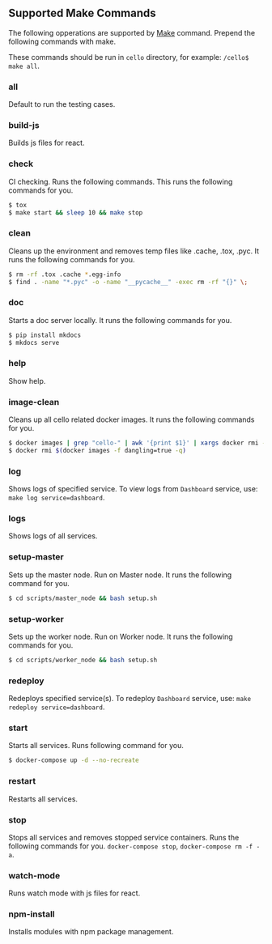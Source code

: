 ## Supported Make Commands

The following opperations are supported by [Make](https://en.wikipedia.org/wiki/Makefile) command. Prepend the following commands with make.

These commands should be run in `cello` directory, for example: `/cello$ make all`.

### all
Default to run the testing cases.

### build-js
Builds js files for react.

### check
CI checking. Runs the following commands. This runs the following commands for you.

```sh
$ tox
$ make start && sleep 10 && make stop
```

### clean
Cleans up the environment and removes temp files like .cache, .tox, .pyc.
It runs the following commands for you.

```sh
$ rm -rf .tox .cache *.egg-info
$ find . -name "*.pyc" -o -name "__pycache__" -exec rm -rf "{}" \;
```

### doc
Starts a doc server locally. It runs the following commands for you.

```sh
$ pip install mkdocs
$ mkdocs serve
```

### help
Show help.

### image-clean
Cleans up all cello related docker images. It runs the following commands for you.

```sh
$ docker images | grep "cello-" | awk '{print $1}' | xargs docker rmi -f
$ docker rmi $(docker images -f dangling=true -q)
```

### log
Shows logs of specified service. To view logs from `Dashboard` service, use: `make log service=dashboard`.

### logs
Shows logs of all services.

### setup-master
Sets up the master node. Run on Master node. It runs the following command for you.

```sh
$ cd scripts/master_node && bash setup.sh
```

### setup-worker
Sets up the worker node. Run on Worker node. It runs the following commands for you.

```sh
$ cd scripts/worker_node && bash setup.sh
```

### redeploy
Redeploys specified service(s). To redeploy `Dashboard` service, use: `make redeploy service=dashboard`.

### start
Starts all services. Runs following command for you.

```sh
$ docker-compose up -d --no-recreate
```

### restart
Restarts all services.

### stop
Stops all services and removes stopped service containers.
Runs the following commands for you.
`docker-compose stop`, `docker-compose rm -f -a`.

### watch-mode
Runs watch mode with js files for react.

### npm-install
Installs modules with npm package management.
